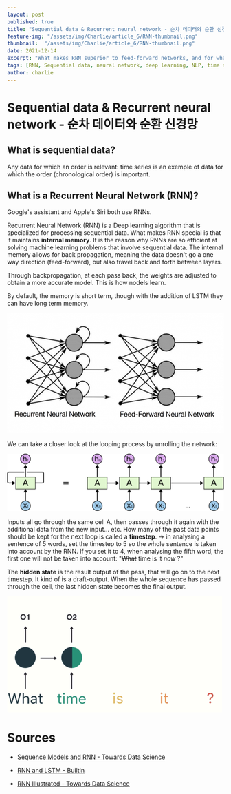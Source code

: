 ```yaml
---
layout: post
published: true
title: "Sequential data & Recurrent neural network - 순차 데이터와 순환 신경망"
feature-img: "/assets/img/Charlie/article_6/RNN-thumbnail.png"
thumbnail:  "/assets/img/Charlie/article_6/RNN-thumbnail.png"
date: 2021-12-14
excerpt: "What makes RNN superior to feed-forward networks, and for what data types should they be used?"
tags: [RNN, Sequential data, neural network, deep learning, NLP, time series, timestep, hidden state, prediction, AI, ML, Artificial intelligence, machine learning, megazone, ai center]
author: charlie
---
```


# Sequential data & Recurrent neural network - 순차 데이터와 순환 신경망

## What is sequential data?

Any data for which an order is relevant: time series is an exemple of data for which the order (chronological order) is important. 

## What is a Recurrent Neural Network (RNN)?

Google's assistant and Apple's Siri both use RNNs.

Recurrent Neural Network (RNN) is a Deep learning algorithm that is specialized for processing sequential data. What makes RNN special is that it maintains **internal memory**. It is the reason why RNNs are so efficient at solving machine learning problems that involve sequential data. The internal memory allows for back propagation, meaning the data doesn't go a one way direction (feed-forward), but also travel back and forth between layers.

Through backpropagation, at each pass back, the weights are adjusted to obtain a more accurate model. This is how nodels learn.

By default, the memory is short term, though with the addition of LSTM they can have long term memory.

![rnn-vs-fnn](/assets/img/Charlie/article_6/rnn-vs-fnn.png)



We can take a closer look at the looping process by unrolling the network:

![timestep](/assets/img/Charlie/article_6/timestep.png)

Inputs all go through the same cell A, then passes through it again with the additional data from the new input... etc. How many of the past data points should be kept for the next loop is called a **timestep**.
→ in analysing a sentence of 5 words, set the timestep to 5 so the whole sentence is taken into account by the RNN. If you set it to 4, when analysing the fifth word, the first one will not be taken into account: "~~What~~ time is it _now_ ?"

The **hidden state** is the result output of the pass, that will go on to the next timestep. It kind of is a draft-output. When the whole sequence has passed through the cell, the last hidden state becomes the final output.

![whattimeisit](/assets/img/Charlie/article_6/whattimeisit.gif)

# Sources

-  [Sequence Models and RNN - Towards Data Science](https://towardsdatascience.com/sequence-models-and-recurrent-neural-networks-rnns-62cadeb4f1e1)

- [RNN and LSTM - Builtin](https://builtin.com/data-science/recurrent-neural-networks-and-lstm)
- [RNN Illustrated - Towards Data Science](https://towardsdatascience.com/illustrated-guide-to-recurrent-neural-networks-79e5eb8049c9)